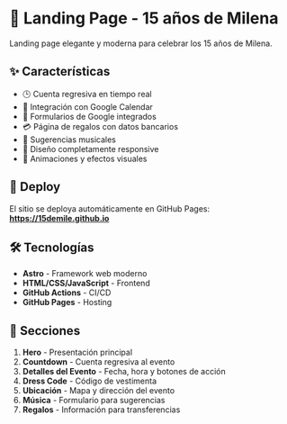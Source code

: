 # 🎉 Landing Page - 15 años de Milena

Landing page elegante y moderna para celebrar los 15 años de Milena.

## ✨ Características

- 🕒 Cuenta regresiva en tiempo real
- 📅 Integración con Google Calendar
- 📝 Formularios de Google integrados
- 💳 Página de regalos con datos bancarios
- 🎵 Sugerencias musicales
- 📱 Diseño completamente responsive
- 🎨 Animaciones y efectos visuales

## 🚀 Deploy

El sitio se deploya automáticamente en GitHub Pages:
**https://15demile.github.io**

## 🛠️ Tecnologías

- **Astro** - Framework web moderno
- **HTML/CSS/JavaScript** - Frontend
- **GitHub Actions** - CI/CD
- **GitHub Pages** - Hosting

## 📱 Secciones

1. **Hero** - Presentación principal
2. **Countdown** - Cuenta regresiva al evento
3. **Detalles del Evento** - Fecha, hora y botones de acción
4. **Dress Code** - Código de vestimenta
5. **Ubicación** - Mapa y dirección del evento
6. **Música** - Formulario para sugerencias
7. **Regalos** - Información para transferencias
